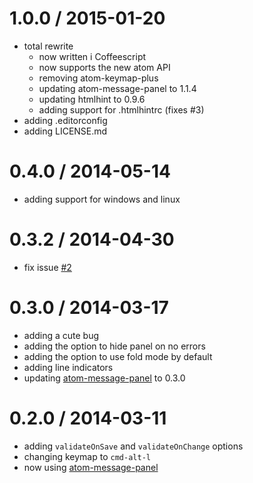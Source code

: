 
1.0.0 / 2015-01-20
==================

  * total rewrite
    * now written i Coffeescript
    * now supports the new atom API
    * removing atom-keymap-plus
    * updating atom-message-panel to 1.1.4
    * updating htmlhint to 0.9.6
    * adding support for .htmlhintrc (fixes #3)
  * adding .editorconfig
  * adding LICENSE.md

0.4.0 / 2014-05-14
==================

 * adding support for windows and linux

0.3.2 / 2014-04-30
==================

 * fix issue [#2](https://github.com/tcarlsen/atom-htmlhint/issues/2)

0.3.0 / 2014-03-17
==================

 * adding a cute bug
 * adding the option to hide panel on no errors
 * adding the option to use fold mode by default
 * adding line indicators
 * updating [atom-message-panel](https://github.com/tcarlsen/atom-message-panel) to 0.3.0

0.2.0 / 2014-03-11
==================

 * adding `validateOnSave` and `validateOnChange` options
 * changing keymap to `cmd-alt-l`
 * now using [atom-message-panel](https://github.com/tcarlsen/atom-message-panel)
